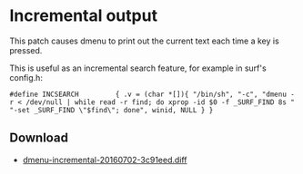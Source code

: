 Incremental output
==================

This patch causes dmenu to print out the current text each time a key is pressed.

This is useful as an incremental search feature, for example in surf's config.h:

`#define INCSEARCH         { .v = (char *[]){ "/bin/sh", "-c",
  "dmenu -r < /dev/null | while read -r find; do xprop -id $0 -f _SURF_FIND 8s "
  "-set _SURF_FIND \"$find\"; done",
  winid, NULL } }`


Download
--------

* [dmenu-incremental-20160702-3c91eed.diff](dmenu-incremental-20160702-3c91eed.diff)
